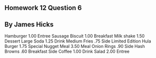 ## Homework 12 Question 6
## By James Hicks
<item>
	<name>Hamburger</name>
	<price>1.00</price>
	<type>Entree</type>
</item>
<item>
	<name>Sausage Biscuit</name>
	<price>1.00</price>
	<type>Breakfast</type>
</item>
<item>
	<name>Milk shake</name>
	<price>1.50</price>
	<type>Dessert</type>
</item>
<item>
	<name>Large Soda</name>
	<price>1.25</price>
	<type>Drink</type>
</item>
<item>
	<name>Medium Fries</name>
	<price>.75</price>
	<type>Side</type>
</item>
<item>
	<name>Limited Edition Hula Burger</name>
	<price>1.75</price>
	<type>Special</type>
</item>
<item>
	<name>Nugget Meal</name>
	<price>3.50</price>
	<type>Meal</type>
</item>
<item>
	<name>Onion Rings</name>
	<price>.90</price>
	<type>Side</type>
</item>
<item>
	<name>Hash Browns</name>
	<price>.60</price>
	<type>Breakfast Side</type>
</item>
<item>
	<name>Coffee</name>
	<price>1.00</price>
	<type>Drink</type>
</item>
<item>
	<name>Salad</name>
	<price>2.00</price>
	<type>Entree</type>
</item>
